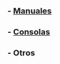### - [Manuales](https://drive.google.com/drive/folders/1MQIzLwGtRMq8JnRvl1g8_16kJapNgwtT?usp=sharing)
### - [Consolas](https://drive.google.com/drive/folders/1YXCoMY-_2KctrNRlSl_BRi0VxIMzJlZr?usp=sharing)
### - Otros